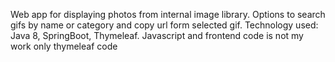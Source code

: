 Web app for displaying photos from internal image library.
Options to search gifs by name or category and copy url form selected gif. 
Technology used: Java 8, SpringBoot, Thymeleaf.
Javascript and frontend code is not my work only thymeleaf code
